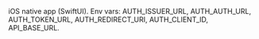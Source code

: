 iOS native app (SwiftUI). Env vars: AUTH_ISSUER_URL, AUTH_AUTH_URL, AUTH_TOKEN_URL, AUTH_REDIRECT_URI, AUTH_CLIENT_ID, API_BASE_URL.
